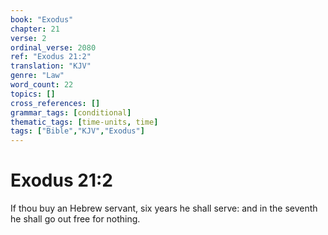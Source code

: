 ```yaml
---
book: "Exodus"
chapter: 21
verse: 2
ordinal_verse: 2080
ref: "Exodus 21:2"
translation: "KJV"
genre: "Law"
word_count: 22
topics: []
cross_references: []
grammar_tags: [conditional]
thematic_tags: [time-units, time]
tags: ["Bible","KJV","Exodus"]
---
```


# Exodus 21:2

If thou buy an Hebrew servant, six years he shall serve: and in the seventh he shall go out free for nothing.
